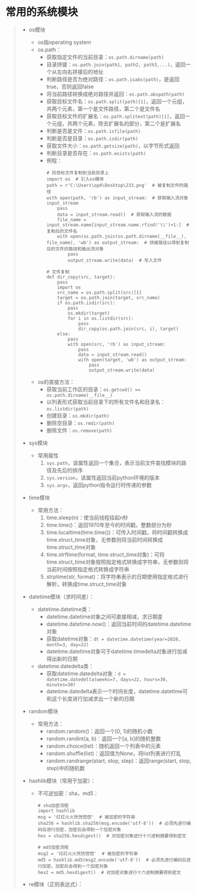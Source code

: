 # 常用的系统模块
>* os模块
>   * os指operating system
>   * os.path：
>      * 获取指定文件的当前目录：```os.path.dirname(path)```
>      * 目录拼接：```os.path.join(path1, path2, path3,...)```，返回一个从左向右拼接后的地址
>      * 判断路径是否为绝对路径：```os.path.isabs(path)```，是返回true，否则返回false
>      * 将当前路径转换成绝对路径并返回：```os.path.abspath(path)```
>      * 获取目标文件名：```os.path.split(path)[1]```，返回一个元组，共两个元素，第一个是文件路径，第二个是文件名
>      * 获取目标文件的扩展名：```os.path.splitext(path)[1]```，返回一个元组，共两个元素，除去扩展名的部分，第二个是扩展名
>      * 判断是否是文件：```os.path.isfile(path)```
>      * 判断是否是目录：```os.path.isdir(path)```
>      * 获取文件大小：```os.path.getsize(path)```，以字节形式返回
>      * 判断目录是否存在：```os.path.exists(path)```
>      * 例程：
>          ```
>          # 将目标文件复制到当前目录上
>          import os  # 引入os模块
>          path = r'C:\Users\opd\Desktop\233.png'  # 被复制文件的路径
>          with open(path, 'rb') as input_stream:  # 获取输入流对象input_stream
>              pass
>              data = input_stream.read()  # 获取输入流的数据
>              file_name = input_stream.name[input_stream.name.rfind('\\')+1:]  # 复制后的文件名
>              with open(os.path.join(os.path.dirname(__file__), file_name), 'wb') as output_stream:  # 拼接路径以得到复制后的文件的路径和输出流对象
>                  pass
>                  output_stream.write(data)  # 写入文件
>          
>          # 文件复制
>          def dir_copy(src, target):
>              pass
>              import os
>              src_name = os.path.split(src)[1]
>              target = os.path.join(target, src_name)
>              if os.path.isdir(src):
>                  pass
>                  os.mkdir(target)
>                  for i in os.listdir(src):
>                      pass
>                      dir_copy(os.path.join(src, i), target)
>              else:
>                  pass
>                  with open(src, 'rb') as input_stream:
>                      pass
>                      data = input_stream.read()
>                      with open(target, 'wb') as output_stream:
>                          pass
>                          output_stream.write(data)
>          ```
>   * os的直接方法：
>      * 获取当前工作区的目录：```os.getcwd() == os.path.dirname(__file__)```
>      * 以列表形式获取当前目录下的所有文件名和目录名：```os.listdir(path)```
>      * 创建目录：```os.mkdir(path)```
>      * 删除空目录：```os.rmdir(path)```
>      * 删除文件：```os.remove(path)```
>
>
>* sys模块
>   * 常用属性
>       1. ```sys.path```，该属性返回一个集合，表示当前文件查找模块的路径及先后的排序
>       2. ```sys.version```，该属性返回当前python环境的版本
>       3. ```sys.argv```，返回python指令运行时传递的参数
>
>
>* time模块
>   * 常用方法：
>       1. time.sleep(n)：使当前线程挂起n秒
>       2. time.time()：返回1970年至今的时间戳，整数部分为秒
>       3. time.localtime(time.time())：可传入时间戳，将时间戳转换成time.struct_time对象，无参数则将当前时间转换成time.struct_time对象
>       4. time.strftime(format, time.struct_time对象)：可将time.struct_time对象按照指定格式转换成字符串，无参数则将当前时间按照指定格式转换成字符串
>       5. strptime(str, format)：将字符串表示的日期使用指定格式进行解析，转换成time.struct_time对象
>
>
>* datetime模块（求时间差）：
>   * datetime.datetime类：
>       * datetime.datetime对象之间可直接相减，求日期差
>       * datetime.datetime.now()：返回当前时间的datetime.datetime对象
>       * 获取datetime对象：```dt = datetime.datetime(year=2020, month=3, day=22)```
>       * datetime.datetime对象可于datetime.timedelta对象进行加减得出新的日期
>   * datetime.datedelta类：
>       * 获取datetime.datedelta对象：```d = datetime.datedelta(weeks=7, days=22, hours=30, minutes=30)```
>       * datetime.datedelta表示一个时间长度，datetime.datetime可和这个长度进行加减求出一个新的日期
>
>
>* random模块
>   * 常用方法：
>       * random.random()：返回一个[0, 1)的随机小数
>       * random.randint(a, b)：返回一个[a, b]的随机整数
>       * random.choice(list)：随机返回一个列表中的元素
>       * random.shuffle(list)：返回值为None，将list列表进行打乱
>       * random.randrange(start, stop, step)：返回range(start, stop, step)中的随机数
>
>
>* hashlib模块（常用于加密）：
>   * 不可逆加密：sha，md5：
>       ```
>       # sha加密流程
>       import hashlib
>       msg = '红红火火恍恍惚惚'  # 被加密的字符串
>       sha256 = hashlib.sha256(msg.encode('utf-8'))  # 必须先进行编码后进行加密，加密后会得到一个加密对象
>       hex = sha256.hexdigest()  # 对加密对象进行十六进制摘要得到密文
>       
>       # md5加密流程
>       msg2 = '红红火火恍恍惚惚'  # 被加密的字符串
>       md5 = hashlib.md5(msg2.encode('utf-8'))  # 必须先进行编码后进行加密，加密后会得到一个加密对象
>       hex2 = md5.hexdigest()  # 对加密对象进行十六进制摘要得到密文
>       ```
>
>
>* re模块（正则表达式）：
>   
>
>
